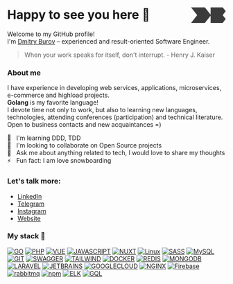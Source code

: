# Happy to see you here :wave: <a href="https://dburov.com/?from=github" target="_blank"><img src="https://raw.githubusercontent.com/dmitryburov/dmitryburov/master/media/db_logo.png" align="right" width="80" /></a>

Welcome to my GitHub profile!<br>
I'm [Dmitry Burov](https://dburov.com/?from=github) &ndash; experienced and result-oriented Software Engineer.

> When your work speaks for itself, don't interrupt. - Henry J. Kaiser

### About me

I have experience in developing web services, applications, microservices, e-commerce and highload projects.<br>
**Golang** is my favorite language!<br>
I devote time not only to work, but also to learning new languages, technologies, attending conferences (participation) and technical literature.
Open to business contacts and new acquaintances =)

:muscle: &nbsp; I'm learning DDD, TDD<br>
:handshake: &nbsp; I'm looking to collaborate on Open Source projects<br>
:thought_balloon: &nbsp; Ask me about anything related to tech, I would love to share my thoughts<br>
:zap: &nbsp; Fun fact: I am love snowboarding

### Let's talk more:

- [LinkedIn](https://linkedin.com/in/d-burov)
- [Telegram](https://t.me/dburov)
- [Instagram](https://instagram.com/diburov)
- [Website](https://dburov.com)

### My stack 🚀

[![GO](https://img.shields.io/badge/GoLang-ffffff?style=for-the-badge&logo=go&color=7fd5ea&logoColor=ffffff)](#)
[![PHP](https://img.shields.io/badge/PHP-FF2D20?style=for-the-badge&logo=php&logoColor=white&color=777BB4)](#)
[![VUE](https://img.shields.io/badge/VueJS-FF2D20?style=for-the-badge&logo=vuedotjs&logoColor=white&color=4fc08d)](#)
[![JAVASCRIPT](https://img.shields.io/badge/JavaScript-F7DF1E?style=for-the-badge&logo=javascript&logoColor=black)](#)
[![NUXT](https://img.shields.io/badge/NuxtJS-00C58E?style=for-the-badge&logo=nuxtdotjs&logoColor=ffffff)](#)
[![Linux](https://img.shields.io/badge/linux-%FCC624.svg?style=for-the-badge&logo=linux&logoColor=black&color=FCC624)](#)
[![SASS](https://img.shields.io/badge/Sass-CC6699?style=for-the-badge&logo=sass&logoColor=white)](#)
[![MySQL](https://img.shields.io/badge/mysql-%4479A1.svg?style=for-the-badge&logo=mysql&logoColor=white&color=4479A1)](#)
[![GIT](https://img.shields.io/badge/git-%3776AB.svg?style=for-the-badge&logo=git&logoColor=white&color=F05032)](#)
[![SWAGGER](https://img.shields.io/badge/SWAGGER-white?style=for-the-badge&logo=swagger&color=38b832&logoColor=ffffff)](#)
[![TAILWIND](https://img.shields.io/badge/TAWILWIND%20css-white?style=for-the-badge&logo=tailwindcss&color=20CBED&logoColor=ffffff)](#)
[![DOCKER](https://img.shields.io/badge/Docker%20-%232496ED.svg?&style=for-the-badge&logo=Docker&logoColor=ffffff)](#)
[![REDIS](https://img.shields.io/badge/Redis-43853D?style=for-the-badge&logo=redis&logoColor=white&color=A41F16)](#)
[![MONGODB](https://img.shields.io/badge/MongoDB-4EA94B?style=for-the-badge&logo=mongodb&logoColor=white)](#)
[![LARAVEL](https://img.shields.io/badge/laravel-%FF2D20.svg?style=for-the-badge&logo=laravel&logoColor=white&color=FF2D20)](#)
[![JETBRAINS](https://img.shields.io/badge/Jet%20Brains-00C58E?style=for-the-badge&logo=jetbrains&color=000000&logoColor=ffffff)](#)
[![GOOGLECLOUD](https://img.shields.io/badge/Google_Cloud-4285F4?style=for-the-badge&logo=google-cloud&logoColor=white)](#)
[![NGINX](https://img.shields.io/badge/NGINX-%FF2D20.svg?style=for-the-badge&logo=nginx&logoColor=white&color=00B140)](#)
[![Firebase](https://img.shields.io/badge/Firebase-ffffff?style=for-the-badge&logo=firebase&color=F7C52B&logoColor=white)](#)
[![rabbitmq](https://img.shields.io/badge/RabbitMQ-ffffff?style=for-the-badge&logo=rabbitmq&color=FF6600&logoColor=white)](#)
[![npm](https://img.shields.io/badge/NPM-ffffff?style=for-the-badge&logo=npm&color=333333&logoColor=ffffff)](#)
[![ELK](https://img.shields.io/badge/ELK-ffffff?style=for-the-badge&logo=elasticsearch&color=0077cc&logoColor=white)](#)
[![GQL](https://img.shields.io/badge/GRAPHQL-ffffff?style=for-the-badge&logo=graphql&color=ff7bd4&logoColor=ffffff)](#)
